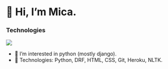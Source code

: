 # 👋 Hi, I’m Mica.

### Technologies
<img src="{https://img.shields.io/badge/Python-3776AB?style=for-the-badge&logo=python&logoColor=white}" />


- 👀 I’m interested in python (mostly django).
- 🌱 Technologies: Python, DRF, HTML, CSS, Git, Heroku, NLTK.


<!---
micaelagimenez/micaelagimenez is a ✨ special ✨ repository because its `README.md` (this file) appears on your GitHub profile.
You can click the Preview link to take a look at your changes.
--->
